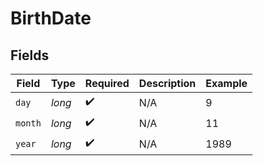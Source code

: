 # BirthDate


## Fields

| Field              | Type               | Required           | Description        | Example            |
| ------------------ | ------------------ | ------------------ | ------------------ | ------------------ |
| `day`              | *long*             | :heavy_check_mark: | N/A                | 9                  |
| `month`            | *long*             | :heavy_check_mark: | N/A                | 11                 |
| `year`             | *long*             | :heavy_check_mark: | N/A                | 1989               |